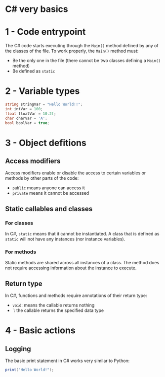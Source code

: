 # C# very basics

# 1 - Code entrypoint

The C# code starts executing through the `Main()` method defined by any of the classes
of the file. To work properly, the `Main()` method must:
- Be the only one in the file (there cannot be two classes defining a `Main()` method)
- Be defined as `static`

# 2 - Variable types

```cs
string stringVar = "Hello World!!";
int intVar = 100;
float floatVar = 10.2f;
char charVar = 'A';
bool boolVar = true;
```

# 3 - Object defitions

## Access modifiers

Access modifiers enable or disable the access to certain variables or methods by other
parts of the code:
- `public` means anyone can access it
- `private` means it cannot be accessed

## Static callables and classes

### For classes

In C#, `static` means that it cannot be instantiated. A class that is defined as `static`
will not have any instances (nor instance variables).

### For methods

Static methods are shared across all instances of a class. The method does not require
accessing information about the instance to execute.

## Return type

In C#, functions and methods require annotations of their return type:
- `void`: means the callable returns nothing
- `<data type>: the callable returns the specified data type

# 4 - Basic actions

## Logging

The basic print statement in C# works very similar to Python:

```cs
print("Hello World!");
```

